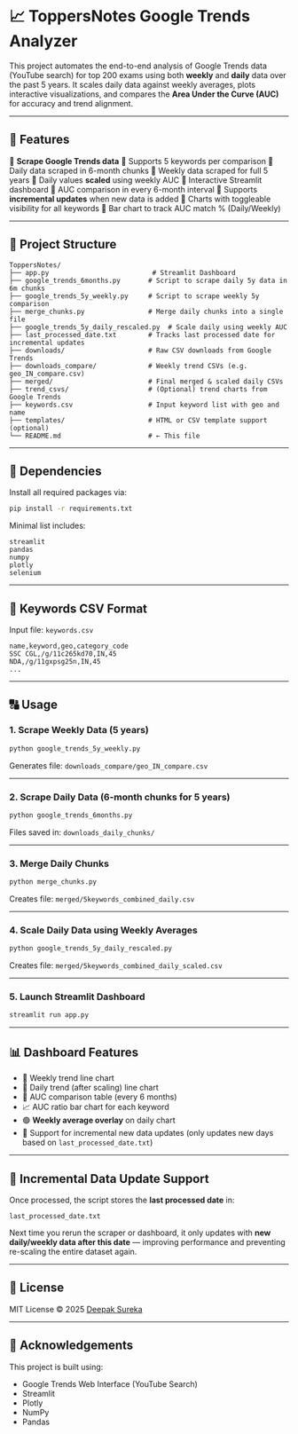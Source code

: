 # 📈 ToppersNotes Google Trends Analyzer

This project automates the end-to-end analysis of Google Trends data (YouTube search) for top 200 exams using both **weekly** and **daily** data over the past 5 years. It scales daily data against weekly averages, plots interactive visualizations, and compares the **Area Under the Curve (AUC)** for accuracy and trend alignment.

---

## 🚀 Features

📅 **Scrape Google Trends data**
📅 Supports 5 keywords per comparison
📅 Daily data scraped in 6-month chunks
📅 Weekly data scraped for full 5 years
📅 Daily values **scaled** using weekly AUC
📅 Interactive Streamlit dashboard
📅 AUC comparison in every 6-month interval
📅 Supports **incremental updates** when new data is added
📅 Charts with toggleable visibility for all keywords
📅 Bar chart to track AUC match % (Daily/Weekly)

---

## 📁 Project Structure

```
ToppersNotes/
├── app.py                          # Streamlit Dashboard
├── google_trends_6months.py       # Script to scrape daily 5y data in 6m chunks
├── google_trends_5y_weekly.py     # Script to scrape weekly 5y comparison
├── merge_chunks.py                # Merge daily chunks into a single file
├── google_trends_5y_daily_rescaled.py  # Scale daily using weekly AUC
├── last_processed_date.txt        # Tracks last processed date for incremental updates
├── downloads/                     # Raw CSV downloads from Google Trends
├── downloads_compare/             # Weekly trend CSVs (e.g. geo_IN_compare.csv)
├── merged/                        # Final merged & scaled daily CSVs
├── trend_csvs/                    # (Optional) trend charts from Google Trends
├── keywords.csv                   # Input keyword list with geo and name
├── templates/                     # HTML or CSV template support (optional)
└── README.md                      # ← This file
```

---

## 📆 Dependencies

Install all required packages via:

```bash
pip install -r requirements.txt
```

Minimal list includes:

```text
streamlit
pandas
numpy
plotly
selenium
```

---

## 📄 Keywords CSV Format

Input file: `keywords.csv`

```csv
name,keyword,geo,category_code
SSC CGL,/g/11c265kd70,IN,45
NDA,/g/11gxpsg25n,IN,45
...
```

---

## 🔠 Usage

### 1. Scrape Weekly Data (5 years)

```bash
python google_trends_5y_weekly.py
```

Generates file:
`downloads_compare/geo_IN_compare.csv`

---

### 2. Scrape Daily Data (6-month chunks for 5 years)

```bash
python google_trends_6months.py
```

Files saved in: `downloads_daily_chunks/`

---

### 3. Merge Daily Chunks

```bash
python merge_chunks.py
```

Creates file:
`merged/5keywords_combined_daily.csv`

---

### 4. Scale Daily Data using Weekly Averages

```bash
python google_trends_5y_daily_rescaled.py
```

Creates file:
`merged/5keywords_combined_daily_scaled.csv`

---

### 5. Launch Streamlit Dashboard

```bash
streamlit run app.py
```

---

## 📊 Dashboard Features

* 📘 Weekly trend line chart
* 🔴 Daily trend (after scaling) line chart
* 📐 AUC comparison table (every 6 months)
* 📈 AUC ratio bar chart for each keyword
* 🟢 **Weekly average overlay** on daily chart
* 🔄 Support for incremental new data updates (only updates new days based on `last_processed_date.txt`)

---

## 📅 Incremental Data Update Support

Once processed, the script stores the **last processed date** in:

```
last_processed_date.txt
```

Next time you rerun the scraper or dashboard, it only updates with **new daily/weekly data after this date** — improving performance and preventing re-scaling the entire dataset again.

---

## 📃 License

MIT License © 2025 [Deepak Sureka](https://github.com/deepaksureka1407)

---

## 🙌 Acknowledgements

This project is built using:

* Google Trends Web Interface (YouTube Search)
* Streamlit
* Plotly
* NumPy
* Pandas
